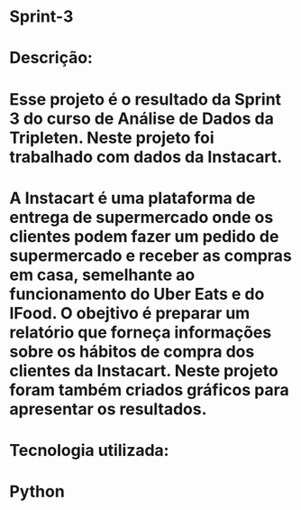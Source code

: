 # Sprint-3
# Descrição:
# Esse projeto é o resultado da Sprint 3 do curso de Análise de Dados da Tripleten. Neste projeto foi trabalhado com dados da Instacart.
# A Instacart é uma plataforma de entrega de supermercado onde os clientes podem fazer um pedido de supermercado e receber as compras em casa, semelhante ao funcionamento do Uber Eats e do IFood. O obejtivo é preparar um relatório que forneça informações sobre os hábitos de compra dos clientes da Instacart. Neste projeto foram também criados gráficos para apresentar os resultados. 
# Tecnologia utilizada:
# Python
